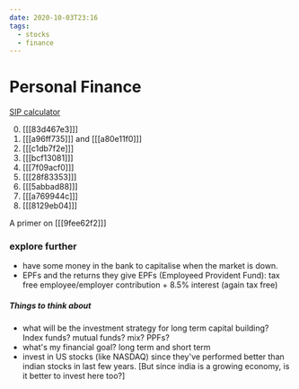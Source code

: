 ```yaml
---
date: 2020-10-03T23:16
tags: 
  - stocks
  - finance
---
```


# Personal Finance

[SIP calculator](https://sipcalculator.in/result)

0. [[[83d467e3]]]
1. [[[a96ff735]]] and [[[a80e11f0]]]
2. [[[c1db7f2e]]]
3. [[[bcf13081]]]
4. [[[7f09acf0]]]
5. [[[28f83353]]]
6. [[[5abbad88]]]
7. [[[a769944c]]]
8. [[[8129eb04]]]


A primer on [[[9fee62f2]]]


### explore further

- have some money in the bank to capitalise when the market is down.
- EPFs and the returns they give
EPFs (Employeed Provident Fund): tax free employee/employer contribution + 8.5% interest (again tax free)



##### Things to think about

- what will be the investment strategy for long term capital building?  
Index funds? mutual funds? mix? PPFs?
- what's my financial goal? long term and short term
- invest in US stocks (like NASDAQ) since they've performed better than indian stocks in last few years. [But since india is a growing economy, is it better to invest here too?]
